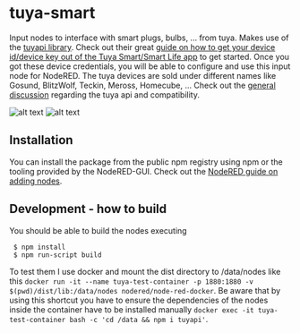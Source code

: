 # tuya-smart
Input nodes to interface with smart plugs, bulbs, ... from tuya.
Makes use of the [tuyapi library](https://github.com/codetheweb/tuyapi "tuyapi project site").
Check out their great [guide on how to get your device id/device key out of the Tuya Smart/Smart Life app](https://github.com/codetheweb/tuyapi/blob/master/docs/SETUP.md) to get started.
Once you got these device credentials, you will be able to configure and use this input node for NodeRED.
The tuya devices are sold under different names like Gosund, BlitzWolf, Teckin, Meross, Homecube, ...
Check out the [general discussion](https://github.com/codetheweb/tuyapi/issues/5) regarding the tuya api and compatibility.

![alt text](https://raw.githubusercontent.com/hgross/node-red-contrib-tuya-smart/master/images/connecting.png "Connecting tuya smart devices")
![alt text](https://raw.githubusercontent.com/hgross/node-red-contrib-tuya-smart/master/images/connected_with_format.png "Connected tuya smart devices and data format")


## Installation
You can install the package from the public npm registry using npm or the tooling provided by the NodeRED-GUI.
Check out the [NodeRED guide on adding nodes](https://nodered.org/docs/getting-started/adding-nodes).

## Development - how to build
You should be able to build the nodes executing

```
 $ npm install
 $ npm run-script build
```

To test them I use docker and mount the dist directory to /data/nodes like this `docker run -it --name tuya-test-container -p 1880:1880 -v $(pwd)/dist/lib:/data/nodes nodered/node-red-docker`. Be aware that by using this shortcut you have to ensure the dependencies of the nodes inside the container have to be installed manually `docker exec -it tuya-test-container bash -c 'cd /data && npm i tuyapi'`.
